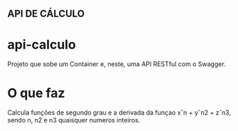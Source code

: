 ## API DE CÁLCULO

# api-calculo

Projeto que sobe um Container e, neste, uma API RESTful com o Swagger.

# O que faz

Calcula funções de segundo grau e a derivada da funçao xˆn + yˆn2 + zˆn3, sendo n, n2 e n3 quaisquer numeros inteiros.
